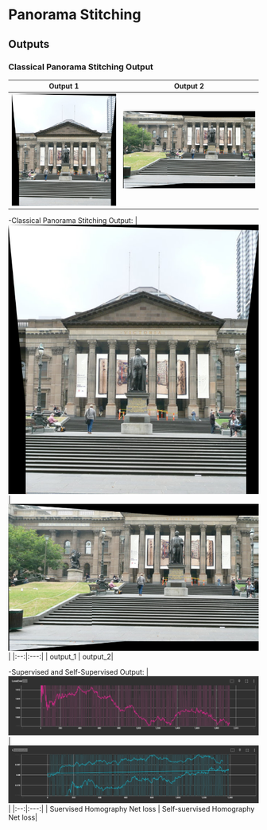 # Panorama Stitching

## Outputs

### Classical Panorama Stitching Output

| Output 1 | Output 2 |
|----------|----------|
| ![Output 1](./Phase1/Outputs/mypano1.png) | ![Output 2](./Phase1/Outputs/mypano2.png) |

-Classical Panorama Stitching Output:
| ![image1](./Phase1/Outputs/mypano1.png) | ![image2](./Phase1/Outputs/mypano2.png) |
|:--:|:---:|
| output_1 | output_2|


-Supervised and Self-Supervised Output:
| ![image1](./Phase2/deep_output/supervisedlos.jpeg) | ![image2](./Phase2/deep_output/unsupervisedlos.jpg) |
|:--:|:---:|
| Suervised Homography Net loss | Self-suervised Homography Net loss|



